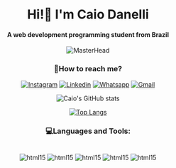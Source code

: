 <h1 align="center"> Hi!👋 I'm Caio Danelli </h1> 
<h4 align="center"> A web development programming student from Brazil </h4>

<div align="center">
    
![MasterHead](https://im2.ezgif.com/tmp/ezgif-2-04ead2b196.gif)

</div>

<h3 align="center"> 🔎How to reach me?</h3>

<div align="center">
    
[![Instagram](https://img.shields.io/badge/Instagram-E4405F?style=for-the-badge&logo=instagram&logoColor=white
)](https://www.instagram.com/cainhoow/)
[![Linkedin](https://img.shields.io/badge/LinkedIn-0077B5?style=for-the-badge&logo=linkedin&logoColor=white
)](https://www.linkedin.com/in/caio-danelli-4039b1252/)
[![Whatsapp](https://img.shields.io/badge/WhatsApp-25D366?style=for-the-badge&logo=whatsapp&logoColor=white
)](https://api.whatsapp.com/send?phone=5516997660115)
[![Gmail](https://img.shields.io/badge/Gmail-D14836?style=for-the-badge&logo=gmail&logoColor=white
)](mailto:caioc2001@gmail.com?subject=&body=)
</div>

<div align="center">
    
![Caio's GitHub stats](https://github-readme-stats.vercel.app/api?username=CaioDanelli&show_icons=true&theme=tokyonight)

</div>

<div align="center">
    
[![Top Langs](https://github-readme-stats.vercel.app/api/top-langs/?username=CaioDanelli)](https://github.com/CaioDanelli/github-readme-stats)

</div>

<h3 align="center"> 💻Languages and Tools: </h3>
<div align="center" style="diplay: inline_block"><br/> 
    <img align="center" alt="html15" src="https://img.shields.io/badge/HTML5-E34F26?style=for-the-badge&logo=html5&logoColor=white"/>
    <img align="center" alt="html15" src="https://img.shields.io/badge/CSS3-1572B6?style=for-the-badge&logo=css3&logoColor=white"/>
    <img align="center" alt="html15" src="https://img.shields.io/badge/JavaScript-F7DF1E?style=for-the-badge&logo=javascript&logoColor=black"/>
    <img align="center" alt="html15" src="https://img.shields.io/badge/Adobe%20Photoshop-31A8FF?style=for-the-badge&logo=Adobe%20Photoshop&logoColor=black"/>
    <img align="center" alt="html15" src="https://img.shields.io/badge/Wordpress-21759B?style=for-the-badge&logo=wordpress&logoColor=white"/>
</div> 
  
